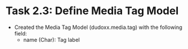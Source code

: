 # Task 2.3: Define Media Tag Model

- Created the Media Tag Model (dudoxx.media.tag) with the following field:
  - name (Char): Tag label
